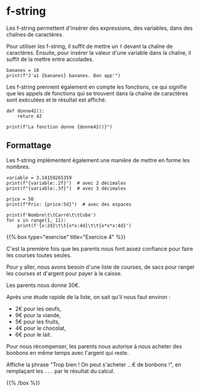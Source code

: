 # f-string

Les f-string permettent d'insérer des expressions, des variables, dans des chaînes de caractères.

Pour utiliser les f-string, il suffit de mettre un `f` devant la chaîne de caractères.
Ensuite, pour insérer la valeur d'une variable dans la chaîne, il suffit de la mettre entre accolades.

```codepython
bananes = 10
print(f"J'ai {bananes} bananes. Bon app'")
```

Les f-string prennent également en compte les fonctions, ce qui signifie que les appels de fonctions qui se trouvent dans la chaîne de caractères sont exécutées et le résultat est affiché.

```codepython
def donne42():
    return 42

print(f"La fonction donne {donne42()}")
```

## Formattage

Les f-string implémentent également une manière de mettre en forme les nombres.

```codepython
variable = 3.14159265359
print(f"{variable:.2f}")  # avec 2 décimales
print(f"{variable:.3f}")  # avec 3 décimales

price = 50
print(f"Prix: {price:5d}")  # avec des espaces

print(f'Nombre\t\tCarré\t\tCube')
for x in range(1, 11):
    print(f'{x:2d}\t\t{x*x:4d}\t\t{x*x*x:4d}')
```


{{% box type="exercise" title="Exercice 4" %}}

C'est la première fois que les parents nous font assez confiance pour faire les courses toutes seules.

Pour y aller, nous avons besoin d'une liste de courses, de sacs pour ranger les courses et d'argent pour payer à la caisse.

Les parents nous donne 30€.

Après une étude rapide de la liste, on sait qu'il nous faut environ :
- 2€ pour les oeufs,
- 9€ pour la viande,
- 5€ pour les fruits,
- 4€ pour le chocolat,
- 6€ pour le lait.

Pour nous récompenser, les parents nous autorise à nous acheter des bonbons en même temps avec l'argent qui reste.

Affiche la phrase "Trop bien ! On peut s'acheter ...€ de bonbons !", en remplaçant les `...` par le résultat du calcul.

{{% /box %}}